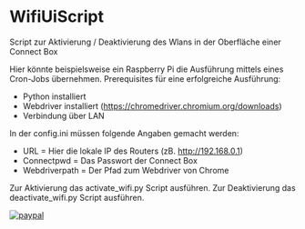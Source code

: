 # WifiUiScript
Script zur Aktivierung / Deaktivierung des Wlans in der Oberfläche einer Connect Box


Hier könnte beispielsweise ein Raspberry Pi die Ausführung mittels eines Cron-Jobs übernehmen.
Prerequisites für eine erfolgreiche Ausführung:
- Python installiert
- Webdriver installiert (https://chromedriver.chromium.org/downloads)
- Verbindung über LAN


In der config.ini müssen folgende Angaben gemacht werden:

- URL = Hier die lokale IP des Routers (zB. http://192.168.0.1)
- Connectpwd = Das Passwort der Connect Box
- Webdriverpath = Der Pfad zum Webdriver von Chrome 

Zur Aktivierung das activate_wifi.py Script ausführen. Zur Deaktivierung das deactivate_wifi.py Script ausführen.

[![paypal](https://www.paypalobjects.com/en_US/i/btn/btn_donateCC_LG.gif)](https://www.paypal.com/donate?hosted_button_id=PH92ZYXQ94DA2)
